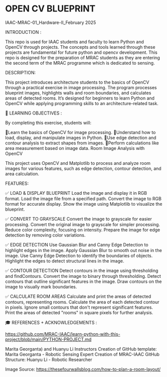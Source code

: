 # OPEN CV BLUEPRINT
IAAC-MRAC-01_Hardware-II_February 2025


INTRODUCTION :

This repo is used for IAAC students and faculty to learn Python and OpenCV through projects. The concepts and tools learned through these projects are fundamental for future python and opencv development. This repo is designed for the preparation of MRAC students as they are entering the second term of the MRAC programme which is dedicated to sensing.

DESCRIPTION:

This project introduces architecture students to the basics of OpenCV through a practical exercise in image processing. The program processes blueprint images, highlights walls and room boundaries, and calculates areas of detected rooms. It’s designed for beginners to learn Python and OpenCV while applying programming skills to an architecture-related task.

 🎯 LEARNING OBJECTIVES :

By completing this exercise, students will:

 🎯Learn the basics of OpenCV for image processing.
 🎯Understand how to load, display, and manipulate images in Python.
 🎯Use edge detection and contour analysis to extract shapes from images.
 🎯Perform calculations like area measurement based on image data. Room Image Analysis with OpenCV

This project uses OpenCV and Matplotlib to process and analyze room images for various features, such as edge detection, contour detection, and area calculation.


FEATURES:

✅ LOAD & DISPLAY BLUEPRINT 
Load the image and display it in RGB format.
Load the image file from a specified path.
Convert the image to RGB format for accurate display.
Show the image using Matplotlib to visualize the blueprint.

✅ CONVERT TO GRAYSCALE
Convert the image to grayscale for easier processing.
Convert the original image to grayscale for simpler processing.
Reduce color complexity, focusing on intensity.
Prepare the image for edge detection by removing color variations.

✅ EDGE DETECTION
Use Gaussian Blur and Canny Edge Detection to highlight edges in the image.
Apply Gaussian Blur to smooth out noise in the image.
Use Canny Edge Detection to identify the boundaries of objects.
Highlight the edges to detect structural lines in the image.

✅ CONTOUR DETECTION
Detect contours in the image using thresholding and findContours.
Convert the image to binary through thresholding.
Detect contours that outline significant features in the image.
Draw contours on the image to visually mark boundaries.

✅ CALCULATE ROOM AREAS
Calculate and print the areas of detected contours, representing rooms.
Calculate the area of each detected contour in pixels.
Ignore small contours that don't represent significant features.
Print the areas of detected "rooms" in square pixels for further analysis.

 🎓 REFERENCES + ACKNOWLEDGEMENTS :

https://github.com/MRAC-IAAC/learn-python-with-this-project/blob/main/PYTHON-PROJECT.md

Marita Georganta) and Huanyu Li Instructors Creation of GitHub template: Marita Georganta - Robotic Sensing Expert Creation of MRAC-IAAC GitHub Structure: Huanyu Li - Robotic Researcher

Image Source:
https://thesefourwallsblog.com/how-to-plan-a-room-layout/
